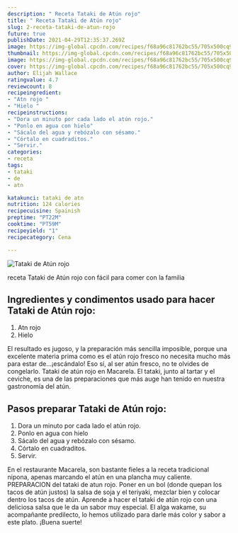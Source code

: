 ```yaml
---
description: " Receta Tataki de Atún rojo"
title: " Receta Tataki de Atún rojo"
slug: 2-receta-tataki-de-atun-rojo
future: true
publishDate: 2021-04-29T12:35:37.269Z
image: https://img-global.cpcdn.com/recipes/f68a96c81762bc55/705x500cq90/tataki-de-atun-rojo-foto-principal.jpg
thumbnail: https://img-global.cpcdn.com/recipes/f68a96c81762bc55/705x500cq90/tataki-de-atun-rojo-foto-principal.jpg
image: https://img-global.cpcdn.com/recipes/f68a96c81762bc55/705x500cq90/tataki-de-atun-rojo-foto-principal.jpg
cover: https://img-global.cpcdn.com/recipes/f68a96c81762bc55/705x500cq90/tataki-de-atun-rojo-foto-principal.jpg
author: Elijah Wallace
ratingvalue: 4.7
reviewcount: 8
recipeingredient:
- "Atn rojo "
- "Hielo "
recipeinstructions:
- "Dora un minuto por cada lado el atún rojo."
- "Ponlo en agua con hielo"
- "Sácalo del agua y rebózalo con sésamo."
- "Córtalo en cuadraditos."
- "Servir."
categories:
- receta
tags:
- tataki
- de
- atn

katakunci: tataki de atn 
nutrition: 124 calories
recipecuisine: Spainish
preptime: "PT22M"
cooktime: "PT59M"
recipeyield: "1"
recipecategory: Cena

---
```



![Tataki de Atún rojo](https://img-global.cpcdn.com/recipes/f68a96c81762bc55/705x500cq90/tataki-de-atun-rojo-foto-principal.jpg)

receta Tataki de Atún rojo con fácil para comer con la familia

<!--inarticleads1-->

## Ingredientes y condimentos usado para hacer Tataki de Atún rojo:

1. Atn rojo 
1. Hielo 

El resultado es jugoso, y la preparación más sencilla imposible, porque una excelente materia prima como es el atún rojo fresco no necesita mucho más para estar de…¡escándalo! Eso sí, al ser atún fresco, no te olvides de congelarlo. Tataki de atún rojo en Macarela. El tataki, junto al tartar y el ceviche, es una de las preparaciones que más auge han tenido en nuestra gastronomía del atún. 

<!--inarticleads2-->

## Pasos preparar Tataki de Atún rojo:

1. Dora un minuto por cada lado el atún rojo.
1. Ponlo en agua con hielo
1. Sácalo del agua y rebózalo con sésamo.
1. Córtalo en cuadraditos.
1. Servir.


En el restaurante Macarela, son bastante fieles a la receta tradicional nipona, apenas marcando el atún en una plancha muy caliente. PREPARACION del tataki de atun rojo. Poner en un bol (donde quepan los tacos de atún justos) la salsa de soja y el teriyaki, mezclar bien y colocar dentro los tacos de atún. Aprende a hacer el tataki de atún rojo con una deliciosa salsa que le da un sabor muy especial. El alga wakame, su acompañante predilecto, lo hemos utilizado para darle más color y sabor a este plato. 
¡Buena suerte!

